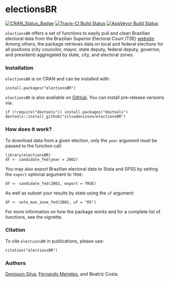 electionsBR
=====

[![CRAN_Status_Badge](http://www.r-pkg.org/badges/version/electionsBR)](https://cran.r-project.org/package=electionsBR)
[![Travis-CI Build Status](https://travis-ci.org/silvadenisson/electionsBR.svg?branch=master)](https://travis-ci.org/silvadenisson/electionsBR) [![AppVeyor Build Status](https://ci.appveyor.com/api/projects/status/github/silvadenisson/electionsBR?branch=master&svg=true)](https://ci.appveyor.com/project/silvadenisson/electionsBR)

`electionsBR` offers a set of functions to easily pull and clean Brazilian electoral data from the Brazilian Superior Electoral Court (TSE) [website](http://www.tse.jus.br/eleicoes/estatisticas/repositorio-de-dados-eleitorais). Among others, the package retrieves data on local and federal elections for all positions (city councilor, mayor, state deputy, federal deputy, governor, and president) aggregated by state, city, and electoral zones.

### Installation

`electionsBR` is on CRAN and can be installed with:

``` {.r}
install.packages("electionsBR")
```

`electionsBR` is also available on [GitHub](https://github.com/). You can install pre-release versions via:

``` {.r}
if (!require("devtools")) install.packages("devtools")
devtools::install_github("silvadenisson/electionsBR")
```

### How does it work?

To download data from a given election, only the `year` argument must be passed to the function call:

``` {.r}
library(electionsBR)
df <- candidate_fed(year = 2002)
```

You may also export Brazilian electoral data to Stata and SPSS by setting the `export` optional argument to `TRUE`:

``` {.r}
df <- candidate_fed(2002, export = TRUE)
```

As well as subset your results by state using the `uf` argument:

``` {.r}
df <- vote_mun_zone_fed(2002, uf = "RS")
```

For more information on how the package works and for a complete list of functions, see the vignette.

### Citation

To cite `electionsBR` in publications, please use:

``` {.r}
citation("electionsBR")
```

### Authors

[Denisson Silva](http://denissonsilva.com), [Fernando Meireles](http://fmeireles.com), and Beatriz Costa.
